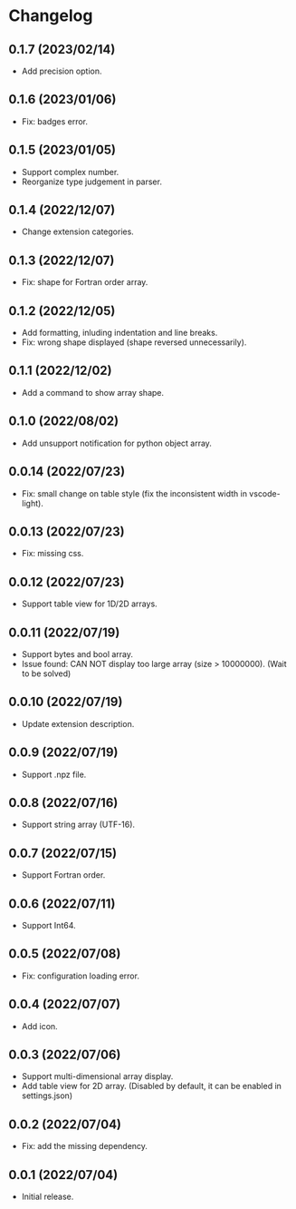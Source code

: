 # Changelog

## 0.1.7 (2023/02/14)

- Add precision option.

## 0.1.6 (2023/01/06)

- Fix: badges error.

## 0.1.5 (2023/01/05)

- Support complex number.
- Reorganize type judgement in parser.

## 0.1.4 (2022/12/07)

- Change extension categories.

## 0.1.3 (2022/12/07)

- Fix: shape for Fortran order array.

## 0.1.2 (2022/12/05)

- Add formatting, inluding indentation and line breaks.
- Fix: wrong shape displayed (shape reversed unnecessarily).

## 0.1.1 (2022/12/02)

- Add a command to show array shape.

## 0.1.0 (2022/08/02)

- Add unsupport notification for python object array.

## 0.0.14 (2022/07/23)

- Fix: small change on table style (fix the inconsistent width in vscode-light).

## 0.0.13 (2022/07/23)

- Fix: missing css.

## 0.0.12 (2022/07/23)

- Support table view for 1D/2D arrays.

## 0.0.11 (2022/07/19)

- Support bytes and bool array.
- Issue found: CAN NOT display too large array (size > 10000000). (Wait to be solved)

## 0.0.10 (2022/07/19)

- Update extension description.

## 0.0.9 (2022/07/19)

- Support .npz file.

## 0.0.8 (2022/07/16)

- Support string array (UTF-16).

## 0.0.7 (2022/07/15)

- Support Fortran order.

## 0.0.6 (2022/07/11)

- Support Int64.

## 0.0.5 (2022/07/08)

- Fix: configuration loading error.

## 0.0.4 (2022/07/07)

- Add icon.

## 0.0.3 (2022/07/06)

- Support multi-dimensional array display.
- Add table view for 2D array. (Disabled by default, it can be enabled in settings.json)

## 0.0.2 (2022/07/04)

- Fix: add the missing dependency.

## 0.0.1 (2022/07/04)

- Initial release.
